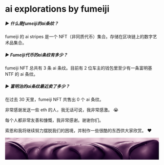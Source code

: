# ai explorations by fumeiji

##### ▶ 什么是fumeiji的ai条纹？

fumeiji 的 ai stripes 是一个 NFT（非同质代币）集合。存储在区块链上的数字艺术品集合。

##### ▶ Fumeiji代币的ai条纹有多少？

fumeiji NFT 总共有 3 条 ai 条纹。目前有 2 位车主的钱包里至少有一条富明基 NTF 的 ai 条纹。

##### ▶ 富明治的ai条纹最近卖了多少？

在过去 30 天里，fumeiji NFT 共售出 0 个 ai 条纹。

非常感谢发送一些 eth 的人，我无话可说，我非常感激。 😭

每个人都非常友善和慷慨，我非常感谢。谢谢你们。

索恩和我将继续努力摆脱我们的困境，并制作一些很酷的东西供大家欣赏。 ♥️

![unnamed](unnamed.png)

